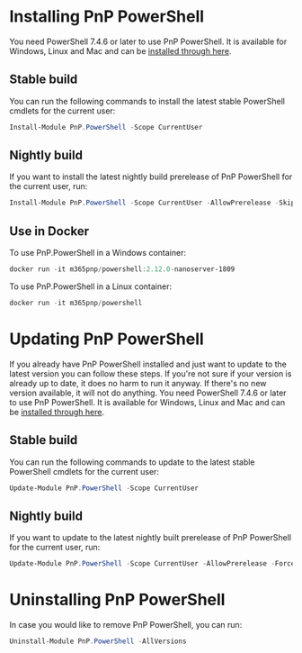 # Installing PnP PowerShell

You need PowerShell 7.4.6 or later to use PnP PowerShell. It is available for Windows, Linux and Mac and can be [installed through here](https://learn.microsoft.com/powershell/scripting/install/installing-powershell).

## Stable build

You can run the following commands to install the latest stable PowerShell cmdlets for the current user:

```powershell
Install-Module PnP.PowerShell -Scope CurrentUser
```

## Nightly build

If you want to install the latest nightly build prerelease of PnP PowerShell for the current user, run:

```powershell
Install-Module PnP.PowerShell -Scope CurrentUser -AllowPrerelease -SkipPublisherCheck
```

## Use in Docker

To use PnP.PowerShell in a Windows container:

```powershell
docker run -it m365pnp/powershell:2.12.0-nanoserver-1809
```

To use PnP.PowerShell in a Linux container:

```powershell
docker run -it m365pnp/powershell
```

# Updating PnP PowerShell

If you already have PnP PowerShell installed and just want to update to the latest version you can follow these steps. If you're not sure if your version is already up to date, it does no harm to run it anyway. If there's no new version available, it will not do anything. You need PowerShell 7.4.6 or later to use PnP PowerShell. It is available for Windows, Linux and Mac and can be [installed through here](https://learn.microsoft.com/powershell/scripting/install/installing-powershell).

## Stable build

You can run the following commands to update to the latest stable PowerShell cmdlets for the current user:

```powershell
Update-Module PnP.PowerShell -Scope CurrentUser
```

## Nightly build

If you want to update to the latest nightly built prerelease of PnP PowerShell for the current user, run:

```powershell
Update-Module PnP.PowerShell -Scope CurrentUser -AllowPrerelease -Force
```

# Uninstalling PnP PowerShell

In case you would like to remove PnP PowerShell, you can run:

```powershell
Uninstall-Module PnP.PowerShell -AllVersions
```

